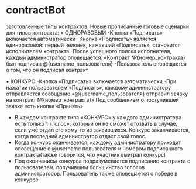 # contractBot

заготовленные типы контрактов:
Новые прописанные готовые сценарии для типов контракта:
• ОДНОРАЗОВЫЙ
-Кнопка «Подписать» включается автоматически 
-Кнопка «Подписать» является единоразовой: первый человек, нажавший «Подписать», становится исполнителем контракта
-После успешного поиска исполнителя, каждый администратор оповещается:
«Контракт №{номер_контракта} был подписан @{username_пользователя}
-Пользователь оповещается о том, что он подписал контракт

• КОНКУРС
-Кнопка «Подписать» включается автоматически 
-При нажатии пользователем «Подписать», каждому администратору отправляется сообщение «@{username_пользователя} отправил заявку на контракт №{номер_контракта}»
Под сообщением о поступившей заявке есть кнопка «Принять»
- В каждом контракте типа «КОНКУРС» у каждого администратора есть только 1 «голос», который он не сможет отозвать в случае, если уже отдал его кому-то из заявившихся. Конкурс заканчивается, когда последний администратор отдаст свой голос.
- Когда конкурс оканчивается, каждому администратору приходит оповещение с @username пользователя и номером подписанного контракта(также говорится, что участник выиграл конкурс)
- Под окончанием конкурса подразумевается подписание контракта с пользователем, получившим большинство голосов администраторов. Пользователь также оповещается о победе в конкурсе
